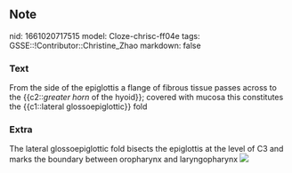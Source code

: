 ## Note
nid: 1661020717515
model: Cloze-chrisc-ff04e
tags: GSSE::!Contributor::Christine_Zhao
markdown: false

### Text
<div>
  <div>
    <div>
      <div>
        From the side of the epiglottis a flange of fibrous tissue
        passes across to the {{c2::<i>greater horn</i> of the
        hyoid}}; covered with mucosa this constitutes the
        {{c1::lateral glossoepiglottic}} fold
      </div>
    </div>
  </div>
</div>

### Extra
The lateral glossoepiglottic fold bisects the epiglottis at the
level of C3 and marks the boundary between oropharynx and
laryngopharynx <img src= 
"paste-593a41e430007733b69830741a0b47b5b0eea948.jpg">
